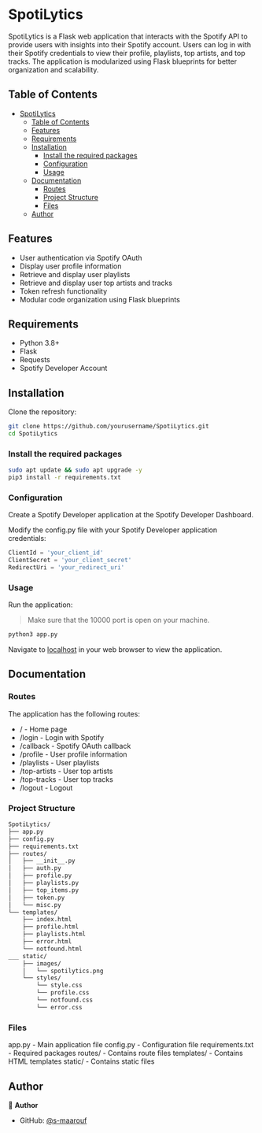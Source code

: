 # SpotiLytics

SpotiLytics is a Flask web application that interacts with the Spotify API to provide users with insights into their Spotify account. Users can log in with their Spotify credentials to view their profile, playlists, top artists, and top tracks. The application is modularized using Flask blueprints for better organization and scalability.

## Table of Contents

- [SpotiLytics](#spotilytics)
  - [Table of Contents](#table-of-contents)
  - [Features](#features)
  - [Requirements](#requirements)
  - [Installation](#installation)
    - [Install the required packages](#install-the-required-packages)
    - [Configuration](#configuration)
    - [Usage](#usage)
  - [Documentation](#documentation)
    - [Routes](#routes)
    - [Project Structure](#project-structure)
    - [Files](#files)
  - [Author](#author)

## Features

- User authentication via Spotify OAuth
- Display user profile information
- Retrieve and display user playlists
- Retrieve and display user top artists and tracks
- Token refresh functionality
- Modular code organization using Flask blueprints

## Requirements

- Python 3.8+
- Flask
- Requests
- Spotify Developer Account

## Installation

Clone the repository:

```sh
git clone https://github.com/yourusername/SpotiLytics.git
cd SpotiLytics
```

### Install the required packages

```sh
sudo apt update && sudo apt upgrade -y
pip3 install -r requirements.txt
```

### Configuration

Create a Spotify Developer application at the Spotify Developer Dashboard.

Modify the config.py file with your Spotify Developer application credentials:

```python
ClientId = 'your_client_id'
ClientSecret = 'your_client_secret'
RedirectUri = 'your_redirect_uri'
```

### Usage

Run the application:
> Make sure that the 10000 port is open on your machine.

```sh
python3 app.py
```

Navigate to [localhost](http://localhost:10000) in your web browser to view the application.

## Documentation

### Routes

The application has the following routes:

- / - Home page
- /login - Login with Spotify
- /callback - Spotify OAuth callback
- /profile - User profile information
- /playlists - User playlists
- /top-artists - User top artists
- /top-tracks - User top tracks
- /logout - Logout

### Project Structure

```sh
SpotiLytics/
├── app.py
├── config.py
├── requirements.txt
├── routes/
│   ├── __init__.py
│   ├── auth.py
│   ├── profile.py
│   ├── playlists.py
│   ├── top_items.py
│   ├── token.py
│   └── misc.py
└── templates/
    ├── index.html
    ├── profile.html
    ├── playlists.html
    ├── error.html
    └── notfound.html
___ static/
    ├── images/
    │   └── spotilytics.png
    └── styles/
        └── style.css
        └── profile.css
        └── notfound.css
        └── error.css
```

### Files

app.py - Main application file
config.py - Configuration file
requirements.txt - Required packages
routes/ - Contains route files
templates/ - Contains HTML templates
static/ - Contains static files

## Author

👤 **Author**

- GitHub: [@s-maarouf](https://github.com/s-maarouf)

